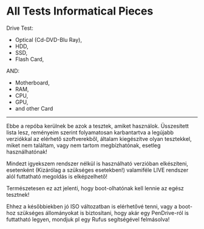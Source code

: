 # All Tests Informatical Pieces

Drive Test:
- Optical (Cd-DVD-Blu Ray),
- HDD,
- SSD,
- Flash Card,

AND:
- Motherboard,
- RAM,
- CPU,
- GPU,
- and other Card
--------------------------------------------------------------------------------

Ebbe a repóba kerülnek be azok a tesztek, amiket használok.
Üsszesített lista lesz, reményeim szerint folyamatosan karbantartva a legújabb verziókkal az elérhető szoftverekből,
általam kiegészítve olyan tesztekkel, miket nem találtam, vagy nem tartom megbízhatónak, esetleg használhatónak!

Mindezt igyekszem rendszer nélkül is használható verzióban elkészíteni,
esetenként (Kizárólag a szükséges esetekben!) valamiféle LIVE rendszer alól futtatható megoldás is elképzelhető!

Természetesen ez azt jelenti, hogy boot-olhatónak kell lennie az egész tesztnek!

Ehhez a későbbiekben jó ISO változatban is elérhetővé tenni, vagy a boot-hoz szükséges állományokat is biztosítani,
hogy akár egy PenDrive-ról is futtatható legyen, mondjuk pl egy Rufus segítségével felmásolva!






